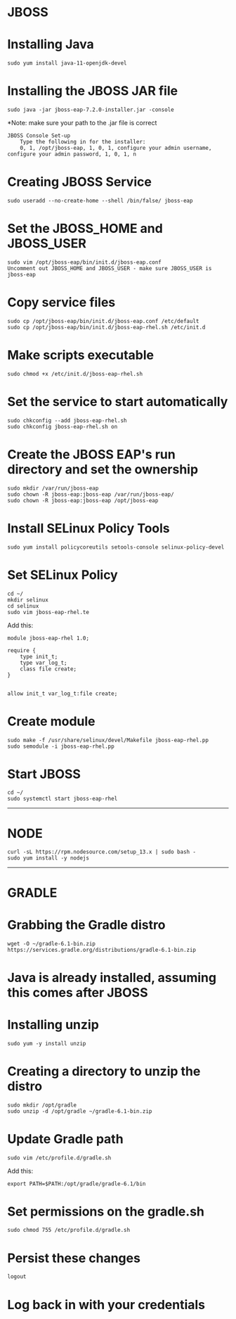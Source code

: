 
# JBOSS

# Installing Java
    sudo yum install java-11-openjdk-devel

# Installing the JBOSS JAR file
    sudo java -jar jboss-eap-7.2.0-installer.jar -console 
*Note: make sure your path to the .jar file is correct

    JBOSS Console Set-up
        Type the following in for the installer:
        0, 1, /opt/jboss-eap, 1, 0, 1, configure your admin username, configure your admin password, 1, 0, 1, n

# Creating JBOSS Service
    sudo useradd --no-create-home --shell /bin/false/ jboss-eap

# Set the JBOSS_HOME and JBOSS_USER
    sudo vim /opt/jboss-eap/bin/init.d/jboss-eap.conf
    Uncomment out JBOSS_HOME and JBOSS_USER - make sure JBOSS_USER is jboss-eap

# Copy service files
    sudo cp /opt/jboss-eap/bin/init.d/jboss-eap.conf /etc/default
    sudo cp /opt/jboss-eap/bin/init.d/jboss-eap-rhel.sh /etc/init.d

# Make scripts executable
    sudo chmod +x /etc/init.d/jboss-eap-rhel.sh

# Set the service to start automatically
    sudo chkconfig --add jboss-eap-rhel.sh
    sudo chkconfig jboss-eap-rhel.sh on

# Create the JBOSS EAP's run directory and set the ownership
    sudo mkdir /var/run/jboss-eap
    sudo chown -R jboss-eap:jboss-eap /var/run/jboss-eap/
    sudo chown -R jboss-eap:jboss-eap /opt/jboss-eap

# Install SELinux Policy Tools
    sudo yum install policycoreutils setools-console selinux-policy-devel

# Set SELinux Policy
    cd ~/
    mkdir selinux
    cd selinux
    sudo vim jboss-eap-rhel.te
Add this:

    module jboss-eap-rhel 1.0;

    require {
        type init_t;
        type var_log_t;
        class file create;
    }


    allow init_t var_log_t:file create;
    
# Create module
    sudo make -f /usr/share/selinux/devel/Makefile jboss-eap-rhel.pp
    sudo semodule -i jboss-eap-rhel.pp

# Start JBOSS
    cd ~/
    sudo systemctl start jboss-eap-rhel


---------------------------------------------------------------------------------------------
# NODE

    curl -sL https://rpm.nodesource.com/setup_13.x | sudo bash -
    sudo yum install -y nodejs

---------------------------------------------------------------------------------------------

# GRADLE

# Grabbing the Gradle distro
    wget -O ~/gradle-6.1-bin.zip https://services.gradle.org/distributions/gradle-6.1-bin.zip

# Java is already installed, assuming this comes after JBOSS

# Installing unzip
    sudo yum -y install unzip

# Creating a directory to unzip the distro
    sudo mkdir /opt/gradle
    sudo unzip -d /opt/gradle ~/gradle-6.1-bin.zip

# Update Gradle path
    sudo vim /etc/profile.d/gradle.sh
Add this:
    
    export PATH=$PATH:/opt/gradle/gradle-6.1/bin

# Set permissions on the gradle.sh
    sudo chmod 755 /etc/profile.d/gradle.sh

# Persist these changes
    logout

# Log back in with your credentials

